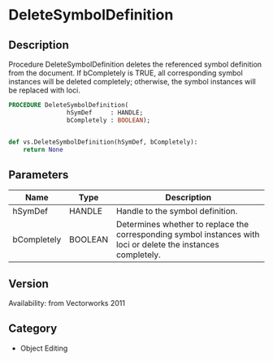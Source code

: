 # DeleteSymbolDefinition

## Description
Procedure DeleteSymbolDefinition deletes the referenced symbol definition from the document.  If bCompletely is TRUE, all corresponding symbol instances will be deleted completely; otherwise, the symbol instances will be replaced with loci.

```pascal
PROCEDURE DeleteSymbolDefinition(
				hSymDef     : HANDLE;
				bCompletely : BOOLEAN);
```

```python

def vs.DeleteSymbolDefinition(hSymDef, bCompletely):
    return None
```

## Parameters
|Name|Type|Description|
|---|---|---|
|hSymDef|HANDLE|Handle to the symbol definition.|
|bCompletely|BOOLEAN|Determines whether to replace the corresponding symbol instances with loci or delete the instances completely.|

## Version
Availability: from Vectorworks 2011
## Category
* Object Editing

